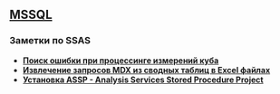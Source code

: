 ## [MSSQL](../MSSQL.md) 
### Заметки по SSAS  
- **[Поиск ошибки при процессинге измерений куба](./Error_Dims/Error_Dims.md)**  
- **[Извлечение запросов MDX из сводных таблиц в Excel файлах](./Excel_GetMDX.md)**  
- **[Установка ASSP - Analysis Services Stored Procedure Project](./Deploying_ASSP.md)**  


